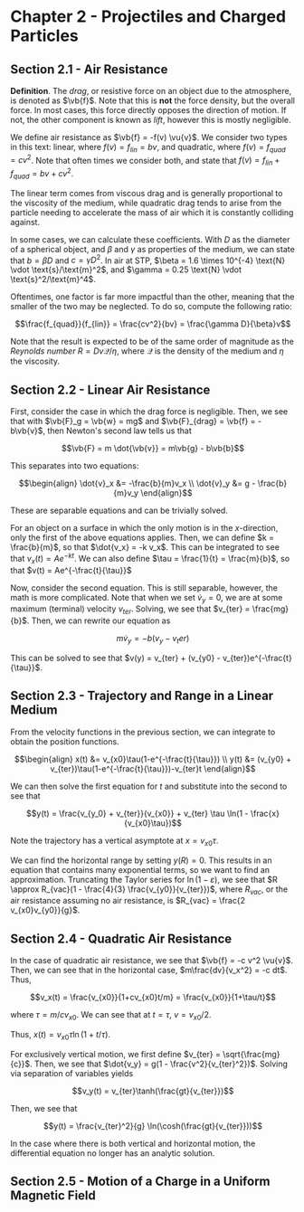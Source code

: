 # Chapter 2 - Projectiles and Charged Particles

## Section 2.1 - Air Resistance

**Definition**. The *drag*, or resistive force on an object due to the atmosphere, is denoted as $\vb{f}$. Note that this is **not** the force density, but the overall force. In most cases, this force directly opposes the direction of motion. If not, the other component is known as *lift*, however this is mostly negligible.

We define air resistance as $\vb{f} = -f(v) \vu{v}$. We consider two types in this text: linear, where $f(v) = f_{lin} = bv$, and quadratic, where $f(v) = f_{quad} = cv^2$. Note that often times we consider both, and state that $f(v) = f_{lin} + f_{quad} = bv + cv^2$.

The linear term comes from viscous drag and is generally proportional to the viscosity of the medium, while quadratic drag tends to arise from the particle needing to accelerate the mass of air which it is constantly colliding against.

In some cases, we can calculate these coefficients. With $D$ as the diameter of a spherical object, and $\beta$ and $\gamma$ as properties of the medium, we can state that $b = \beta D$ and $c = \gamma D^2$. In air at STP, $\beta = 1.6 \times 10^{-4} \text{N} \vdot \text{s}/\text{m}^2$, and $\gamma = 0.25 \text{N} \vdot \text{s}^2/\text{m}^4$.

Oftentimes, one factor is far more impactful than the other, meaning that the smaller of the two may be neglected. To do so, compute the following ratio:

$$\frac{f_{quad}}{f_{lin}} = \frac{cv^2}{bv} = \frac{\gamma D}{\beta}v$$

Note that the result is expected to be of the same order of magnitude as the *Reynolds number* $R = Dv \mathcal{Q}/\eta$, where $\mathcal{Q}$ is the density of the medium and $\eta$ the viscosity.

## Section 2.2 - Linear Air Resistance

First, consider the case in which the drag force is negligible. Then, we see that with $\vb{F}_g = \vb{w} = mg$ and $\vb{F}_{drag} = \vb{f} = -b\vb{v}$, then Newton's second law tells us that

$$\vb{F} = m \dot{\vb{v}} = m\vb{g} - b\vb{b}$$

This separates into two equations:

$$\begin{align}
\dot{v}_x &= -\frac{b}{m}v_x \\
\dot{v}_y &= g - \frac{b}{m}v_y
\end{align}$$

These are separable equations and can be trivially solved.

For an object on a surface in which the only motion is in the $x$-direction, only the first of the above equations applies. Then, we can define $k = \frac{b}{m}$, so that $\dot{v_x} = -k v_x$. This can be integrated to see that $v_x(t) = Ae^{-kt}$. We can also define $\tau = \frac{1}{t} = \frac{m}{b}$, so that $v(t) = Ae^{-\frac{t}{\tau}}$

Now, consider the second equation. This is still separable, however, the math is more complicated. Note that when we set $\dot{v}_y = 0$, we are at some maximum (terminal) velocity $v_{ter}$. Solving, we see that $v_{ter} = \frac{mg}{b}$. Then, we can rewrite our equation as

$$m\dot{v}_y = -b(v_y - v_ter)$$

This can be solved to see that $v(y) = v_{ter} + (v_{y0} - v_{ter})e^{-\frac{t}{\tau}}$.

## Section 2.3 - Trajectory and Range in a Linear Medium

From the velocity functions in the previous section, we can integrate to obtain the position functions.

$$\begin{align}
x(t) &= v_{x0}\tau(1-e^{-\frac{t}{\tau}}) \\
y(t) &= (v_{y0} + v_{ter})\tau(1-e^{-\frac{t}{\tau}})-v_{ter}t
\end{align}$$

We can then solve the first equation for $t$ and substitute into the second to see that

$$y(t) = \frac{v_{y_0} + v_{ter}}{v_{x0}} + v_{ter} \tau \ln(1 - \frac{x}{v_{x0}\tau})$$

Note the trajectory has a vertical asymptote at $x = v_{x0} \tau$.

We can find the horizontal range by setting $y(R) = 0$. This results in an equation that contains many exponential terms, so we want to find an approximation. Truncating the Taylor series for $\ln(1 - \varepsilon)$, we see that $R \approx R_{vac}(1 - \frac{4}{3} \frac{v_{y0}}{v_{ter}})$, where $R_{vac}$, or the air resistance assuming no air resistance, is $R_{vac} = \frac{2 v_{x0}v_{y0}}{g}$.

## Section 2.4 - Quadratic Air Resistance

In the case of quadratic air resistance, we see that $\vb{f} = -c v^2 \vu{v}$. Then, we can see that in the horizontal case, $m\frac{dv}{v_x^2} = -c dt$. Thus,

$$v_x(t) = \frac{v_{x0}}{1+cv_{x0}t/m} = \frac{v_{x0}}{1+\tau/t}$$

where $\tau = m/cv_{x0}$. We can see that at $t = \tau$, $v = v_{x0}/2$.

Thus, $x(t) = v_{x0} \tau \ln(1 + t / \tau)$.

For exclusively vertical motion, we first define $v_{ter} = \sqrt{\frac{mg}{c}}$. Then, we see that $\dot{v_y} = g(1 - \frac{v^2}{v_{ter}^2})$. Solving via separation of variables yields

$$v_y(t) = v_{ter}\tanh(\frac{gt}{v_{ter}})$$

Then, we see that

$$y(t) = \frac{v_{ter}^2}{g} \ln(\cosh(\frac{gt}{v_{ter}}))$$

In the case where there is both vertical and horizontal motion, the differential equation no longer has an analytic solution.

## Section 2.5 - Motion of a Charge in a Uniform Magnetic Field

